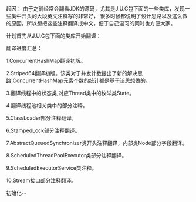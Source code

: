 起因：
    由于之前经常会翻看JDK的源码，尤其是J.U.C包下面的一些类库，发现一些类中开头的大段英文注释写的非常好，
很多时候都说明了设计思路以及这么做的原因，所以想把这些注释翻译成中文，便于自己温习的同时也方便大家。

计划首先从J.U.C包下面的类库开始翻译：

翻译进度汇总：

1.ConcurrentHashMap翻译初版。

2.Striped64翻译初版。该类对于并发计数提出了新的解决思路,ConcurrentHashMap元素个数的统计都是基于该思想做的。

3.翻译线程中的状态类,对应Thread类中的枚举类State。

4.翻译线程池相关类中的部分注释。

5.ClassLoader部分注释翻译。

6.StampedLock部分注释翻译。

7.AbstractQueuedSynchronizer类开头注释翻译，内部类Node部分字段翻译。

8.ScheduledThreadPoolExecutor类部分注释翻译。

9.ScheduledExecutorService类注释。

10.Stream接口部分注释翻译。

初始化--
